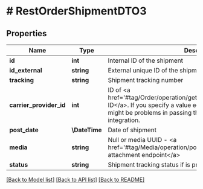 # # RestOrderShipmentDTO3

## Properties

Name | Type | Description | Notes
------------ | ------------- | ------------- | -------------
**id** | **int** | Internal ID of the shipment | [optional]
**id_external** | **string** | External unique ID of the shipment | [optional]
**tracking** | **string** | Shipment tracking number |
**carrier_provider_id** | **int** | ID of &lt;a href&#x3D;&#39;#tag/Order/operation/get_rest_orders_carrier_map&#39;&gt;Carrier ID&lt;/a&gt;. If you specify a value equal to &#39;manual carrier&#39;, there might be problems in passing the tracking number to the external integration. |
**post_date** | **\DateTime** | Date of shipment | [optional]
**media** | **string** | Null or media UUID - &lt;a href&#x3D;&#39;#tag/Media/operation/post_rest_media_new&#39;&gt;media attachment endpoint&lt;/a&gt; | [optional]
**status** | **string** | Shipment tracking status if is present or NULL | [optional]

[[Back to Model list]](../../README.md#models) [[Back to API list]](../../README.md#endpoints) [[Back to README]](../../README.md)
